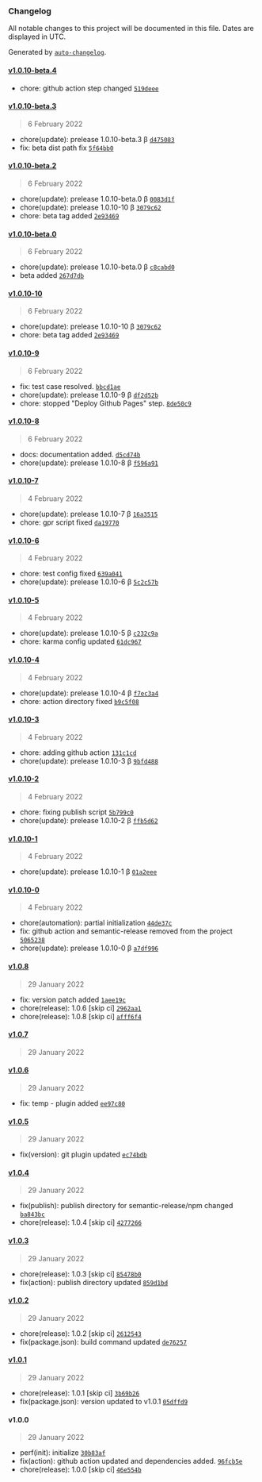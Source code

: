 ### Changelog

All notable changes to this project will be documented in this file. Dates are displayed in UTC.

Generated by [`auto-changelog`](https://github.com/CookPete/auto-changelog).

#### [v1.0.10-beta.4](https://github.com/MSubhan01/ngx-clamp/compare/v1.0.10-beta.3...v1.0.10-beta.4)

- chore: github action step changed [`519deee`](https://github.com/MSubhan01/ngx-clamp/commit/519deee2b3bc33ae763aefb1cb923e05c26ab5f9)

#### [v1.0.10-beta.3](https://github.com/MSubhan01/ngx-clamp/compare/v1.0.10-beta.2...v1.0.10-beta.3)

> 6 February 2022

- chore(update): prelease 1.0.10-beta.3 β [`d475083`](https://github.com/MSubhan01/ngx-clamp/commit/d4750831266f08e5f16c446e314d30cd1b4da523)
- fix: beta dist path fix [`5f64bb0`](https://github.com/MSubhan01/ngx-clamp/commit/5f64bb0143246b100b26dd9943f57a6f4f953cab)

#### [v1.0.10-beta.2](https://github.com/MSubhan01/ngx-clamp/compare/v1.0.10-beta.0...v1.0.10-beta.2)

> 6 February 2022

- chore(update): prelease 1.0.10-beta.0 β [`0083d1f`](https://github.com/MSubhan01/ngx-clamp/commit/0083d1fed63a6c99d31723685d9e94f383aae9e1)
- chore(update): prelease 1.0.10-10 β [`3079c62`](https://github.com/MSubhan01/ngx-clamp/commit/3079c62b077f83a77c9ab333105259cd82a78db7)
- chore: beta tag added [`2e93469`](https://github.com/MSubhan01/ngx-clamp/commit/2e93469b6121ca3157430b97b93ed4f2eab157fd)

#### [v1.0.10-beta.0](https://github.com/MSubhan01/ngx-clamp/compare/v1.0.10-10...v1.0.10-beta.0)

> 6 February 2022

- chore(update): prelease 1.0.10-beta.0 β [`c8cabd0`](https://github.com/MSubhan01/ngx-clamp/commit/c8cabd0a44807ff604d3a8ed5f1eba362077402d)
- beta added [`267d7db`](https://github.com/MSubhan01/ngx-clamp/commit/267d7dbca22539b1633ab3e2d3e746ba3500af2f)

#### [v1.0.10-10](https://github.com/MSubhan01/ngx-clamp/compare/v1.0.10-9...v1.0.10-10)

> 6 February 2022

- chore(update): prelease 1.0.10-10 β [`3079c62`](https://github.com/MSubhan01/ngx-clamp/commit/3079c62b077f83a77c9ab333105259cd82a78db7)
- chore: beta tag added [`2e93469`](https://github.com/MSubhan01/ngx-clamp/commit/2e93469b6121ca3157430b97b93ed4f2eab157fd)

#### [v1.0.10-9](https://github.com/MSubhan01/ngx-clamp/compare/v1.0.10-8...v1.0.10-9)

> 6 February 2022

- fix: test case resolved. [`bbcd1ae`](https://github.com/MSubhan01/ngx-clamp/commit/bbcd1ae505475d1a6f38b0de4d0a69f35246cb3a)
- chore(update): prelease 1.0.10-9 β [`df2d52b`](https://github.com/MSubhan01/ngx-clamp/commit/df2d52b4f953c185391211d75997bdd58a71af77)
- chore: stopped "Deploy Github Pages" step. [`8de50c9`](https://github.com/MSubhan01/ngx-clamp/commit/8de50c9c188c77d911ef9a8f02497c5a7bacb9c2)

#### [v1.0.10-8](https://github.com/MSubhan01/ngx-clamp/compare/v1.0.10-7...v1.0.10-8)

> 6 February 2022

- docs: documentation added. [`d5cd74b`](https://github.com/MSubhan01/ngx-clamp/commit/d5cd74b13bb1a1f1251ecf86e36d1cabdd3e027f)
- chore(update): prelease 1.0.10-8 β [`f596a91`](https://github.com/MSubhan01/ngx-clamp/commit/f596a916ed660389abcbb97b4a62dfd50498295d)

#### [v1.0.10-7](https://github.com/MSubhan01/ngx-clamp/compare/v1.0.10-6...v1.0.10-7)

> 4 February 2022

- chore(update): prelease 1.0.10-7 β [`16a3515`](https://github.com/MSubhan01/ngx-clamp/commit/16a3515e515e8e269f9cb8b446ba82a73becc41e)
- chore: gpr script fixed [`da19770`](https://github.com/MSubhan01/ngx-clamp/commit/da19770ef75bb8e0b478e3b2503a39080342879f)

#### [v1.0.10-6](https://github.com/MSubhan01/ngx-clamp/compare/v1.0.10-5...v1.0.10-6)

> 4 February 2022

- chore: test config fixed [`639a041`](https://github.com/MSubhan01/ngx-clamp/commit/639a041b6bfde74607d96c29765f0dc97ca23b74)
- chore(update): prelease 1.0.10-6 β [`5c2c57b`](https://github.com/MSubhan01/ngx-clamp/commit/5c2c57b5e4ce5fb19a083623044bb8329386c96e)

#### [v1.0.10-5](https://github.com/MSubhan01/ngx-clamp/compare/v1.0.10-4...v1.0.10-5)

> 4 February 2022

- chore(update): prelease 1.0.10-5 β [`c232c9a`](https://github.com/MSubhan01/ngx-clamp/commit/c232c9ab4dc1b8b805f462ae3c3bcc5c81fbe019)
- chore: karma config updated [`61dc967`](https://github.com/MSubhan01/ngx-clamp/commit/61dc9671a45b496a1a79d89fe858cc97ac6bd0a1)

#### [v1.0.10-4](https://github.com/MSubhan01/ngx-clamp/compare/v1.0.10-3...v1.0.10-4)

> 4 February 2022

- chore(update): prelease 1.0.10-4 β [`f7ec3a4`](https://github.com/MSubhan01/ngx-clamp/commit/f7ec3a43e82cc7199e0b78d8caafba37641408a6)
- chore: action directory fixed [`b9c5f08`](https://github.com/MSubhan01/ngx-clamp/commit/b9c5f08333c7ee04fa78e669e6f9f7e84a416a6f)

#### [v1.0.10-3](https://github.com/MSubhan01/ngx-clamp/compare/v1.0.10-2...v1.0.10-3)

> 4 February 2022

- chore: adding github action [`131c1cd`](https://github.com/MSubhan01/ngx-clamp/commit/131c1cdb7c77852e33aa27fbe4d391212fec1101)
- chore(update): prelease 1.0.10-3 β [`9bfd488`](https://github.com/MSubhan01/ngx-clamp/commit/9bfd48846ebfd941d26b9e224eb7a6893f4b4ef7)

#### [v1.0.10-2](https://github.com/MSubhan01/ngx-clamp/compare/v1.0.10-1...v1.0.10-2)

> 4 February 2022

- chore: fixing publish script [`5b799c0`](https://github.com/MSubhan01/ngx-clamp/commit/5b799c0a323b4e40ac823c6175a6bef10ead02d9)
- chore(update): prelease 1.0.10-2 β [`ffb5d62`](https://github.com/MSubhan01/ngx-clamp/commit/ffb5d622b51c79ee37c05cabcb6fa02019a5cbfb)

#### [v1.0.10-1](https://github.com/MSubhan01/ngx-clamp/compare/v1.0.10-0...v1.0.10-1)

> 4 February 2022

- chore(update): prelease 1.0.10-1 β [`01a2eee`](https://github.com/MSubhan01/ngx-clamp/commit/01a2eee40e84d9770680f729d241c33e8844eb6b)

#### [v1.0.10-0](https://github.com/MSubhan01/ngx-clamp/compare/v1.0.8...v1.0.10-0)

> 4 February 2022

- chore(automation): partial initialization [`44de37c`](https://github.com/MSubhan01/ngx-clamp/commit/44de37c00c558fcc2adca1292cf03546a49ece11)
- fix: github action and semantic-release removed from the project [`5065238`](https://github.com/MSubhan01/ngx-clamp/commit/5065238b64b470afd870080cd1b3bbd203946abd)
- chore(update): prelease 1.0.10-0 β [`a7df996`](https://github.com/MSubhan01/ngx-clamp/commit/a7df996819412e01a792d156d3443cab3ecca2aa)

#### [v1.0.8](https://github.com/MSubhan01/ngx-clamp/compare/v1.0.7...v1.0.8)

> 29 January 2022

- fix: version patch added [`1aee19c`](https://github.com/MSubhan01/ngx-clamp/commit/1aee19c9d35c6b7a6fbe3676487f4c63a595c78a)
- chore(release): 1.0.6 [skip ci] [`2962aa1`](https://github.com/MSubhan01/ngx-clamp/commit/2962aa1d2eb8c74943f177b3e109859dd8888c14)
- chore(release): 1.0.8 [skip ci] [`afff6f4`](https://github.com/MSubhan01/ngx-clamp/commit/afff6f48eee000a868333541f44a570352f31606)

#### [v1.0.7](https://github.com/MSubhan01/ngx-clamp/compare/v1.0.6...v1.0.7)

> 29 January 2022

#### [v1.0.6](https://github.com/MSubhan01/ngx-clamp/compare/v1.0.5...v1.0.6)

> 29 January 2022

- fix: temp - plugin added [`ee97c80`](https://github.com/MSubhan01/ngx-clamp/commit/ee97c807c9e3d7d79a6fa42dc9822b8572efef37)

#### [v1.0.5](https://github.com/MSubhan01/ngx-clamp/compare/v1.0.4...v1.0.5)

> 29 January 2022

- fix(version): git plugin updated [`ec74bdb`](https://github.com/MSubhan01/ngx-clamp/commit/ec74bdbfab747b6886a8f59a112f2e5e53865ffb)

#### [v1.0.4](https://github.com/MSubhan01/ngx-clamp/compare/v1.0.3...v1.0.4)

> 29 January 2022

- fix(publish): publish directory for semantic-release/npm changed [`ba843bc`](https://github.com/MSubhan01/ngx-clamp/commit/ba843bc94dc281e4e8c95a0a79e089d2143c124d)
- chore(release): 1.0.4 [skip ci] [`4277266`](https://github.com/MSubhan01/ngx-clamp/commit/427726670b0227e9952d6486c6a95de7f739215b)

#### [v1.0.3](https://github.com/MSubhan01/ngx-clamp/compare/v1.0.2...v1.0.3)

> 29 January 2022

- chore(release): 1.0.3 [skip ci] [`85478b0`](https://github.com/MSubhan01/ngx-clamp/commit/85478b0e0715f2ecba54f51662853af21817d1f1)
- fix(action): publish directory updated [`859d1bd`](https://github.com/MSubhan01/ngx-clamp/commit/859d1bd674e3d1b1e99ee24edba35cac7d31af23)

#### [v1.0.2](https://github.com/MSubhan01/ngx-clamp/compare/v1.0.1...v1.0.2)

> 29 January 2022

- chore(release): 1.0.2 [skip ci] [`2612543`](https://github.com/MSubhan01/ngx-clamp/commit/2612543d46c9f4ea33d1bb53662e32391b89b835)
- fix(package.json): build command updated [`de76257`](https://github.com/MSubhan01/ngx-clamp/commit/de762570834d7638be27a58a81a64a1c4112c101)

#### [v1.0.1](https://github.com/MSubhan01/ngx-clamp/compare/v1.0.0...v1.0.1)

> 29 January 2022

- chore(release): 1.0.1 [skip ci] [`3b69b26`](https://github.com/MSubhan01/ngx-clamp/commit/3b69b2671c828a42649ad77d48ae0548b1ada1cb)
- fix(package.json): version updated to v1.0.1 [`05dffd9`](https://github.com/MSubhan01/ngx-clamp/commit/05dffd9695970d65f64fece0c67bca3af7f82b08)

#### v1.0.0

> 29 January 2022

- perf(init): initialize [`30b83af`](https://github.com/MSubhan01/ngx-clamp/commit/30b83af1ede4e242ea3375037a90e0dade3089fb)
- fix(action): github action updated and dependencies added. [`96fcb5e`](https://github.com/MSubhan01/ngx-clamp/commit/96fcb5ec42c7ad4b3c36f2c743daf894d90b1112)
- chore(release): 1.0.0 [skip ci] [`46e554b`](https://github.com/MSubhan01/ngx-clamp/commit/46e554bea48940effccc7eb7a86a4c39599cfdd1)
